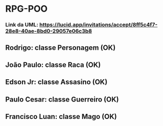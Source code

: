 # RPG-POO
### Link da UML: https://lucid.app/invitations/accept/8ff5c4f7-28e8-40ae-8bd0-29057e06c3b8


## Rodrigo: classe Personagem (OK)
## João Paulo: classe Raca (OK)
## Edson Jr: classe Assasino (OK)
## Paulo Cesar: classe Guerreiro (OK)
## Francisco Luan: classe Mago (OK)

